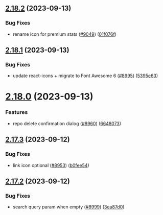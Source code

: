 ## [2.18.2](https://github.com/EddieHubCommunity/BioDrop/compare/v2.18.1...v2.18.2) (2023-09-13)


### Bug Fixes

* rename icon for premium stats ([#9049](https://github.com/EddieHubCommunity/BioDrop/issues/9049)) ([01f076f](https://github.com/EddieHubCommunity/BioDrop/commit/01f076feed320a741abd8c5f2400812eeadff685))



## [2.18.1](https://github.com/EddieHubCommunity/BioDrop/compare/v2.18.0...v2.18.1) (2023-09-13)


### Bug Fixes

* update react-icons + migrate to Font Awesome 6 ([#8995](https://github.com/EddieHubCommunity/BioDrop/issues/8995)) ([5395e63](https://github.com/EddieHubCommunity/BioDrop/commit/5395e63eb03d1baba42df7d897e51e3a013f7165))



# [2.18.0](https://github.com/EddieHubCommunity/BioDrop/compare/v2.17.3...v2.18.0) (2023-09-13)


### Features

* repo delete confirmation dialog ([#8960](https://github.com/EddieHubCommunity/BioDrop/issues/8960)) ([6648073](https://github.com/EddieHubCommunity/BioDrop/commit/6648073a0b2c7da846b38d976fda392638f33f51))



## [2.17.3](https://github.com/EddieHubCommunity/BioDrop/compare/v2.17.2...v2.17.3) (2023-09-12)


### Bug Fixes

* link icon optional ([#8953](https://github.com/EddieHubCommunity/BioDrop/issues/8953)) ([b0fee54](https://github.com/EddieHubCommunity/BioDrop/commit/b0fee54a4cef6b829658b93b9e09a446e2dce45c))



## [2.17.2](https://github.com/EddieHubCommunity/BioDrop/compare/v2.17.1...v2.17.2) (2023-09-12)


### Bug Fixes

* search query param when empty ([#8999](https://github.com/EddieHubCommunity/BioDrop/issues/8999)) ([3ea87d0](https://github.com/EddieHubCommunity/BioDrop/commit/3ea87d0c720db8f990a3132fc77017b80b80f0d5))



